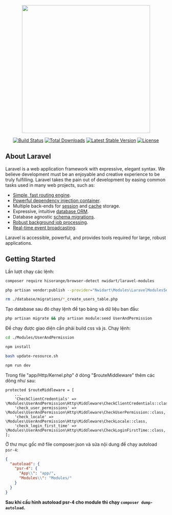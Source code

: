 <p align="center"><a href="https://laravel.com" target="_blank"><img src="https://raw.githubusercontent.com/laravel/art/master/logo-lockup/5%20SVG/2%20CMYK/1%20Full%20Color/laravel-logolockup-cmyk-red.svg" width="400"></a></p>

<p align="center">
<a href="https://travis-ci.org/laravel/framework"><img src="https://travis-ci.org/laravel/framework.svg" alt="Build Status"></a>
<a href="https://packagist.org/packages/laravel/framework"><img src="https://img.shields.io/packagist/dt/laravel/framework" alt="Total Downloads"></a>
<a href="https://packagist.org/packages/laravel/framework"><img src="https://img.shields.io/packagist/v/laravel/framework" alt="Latest Stable Version"></a>
<a href="https://packagist.org/packages/laravel/framework"><img src="https://img.shields.io/packagist/l/laravel/framework" alt="License"></a>
</p>

## About Laravel

Laravel is a web application framework with expressive, elegant syntax. We believe development must be an enjoyable and creative experience to be truly fulfilling. Laravel takes the pain out of development by easing common tasks used in many web projects, such as:

- [Simple, fast routing engine](https://laravel.com/docs/routing).
- [Powerful dependency injection container](https://laravel.com/docs/container).
- Multiple back-ends for [session](https://laravel.com/docs/session) and [cache](https://laravel.com/docs/cache) storage.
- Expressive, intuitive [database ORM](https://laravel.com/docs/eloquent).
- Database agnostic [schema migrations](https://laravel.com/docs/migrations).
- [Robust background job processing](https://laravel.com/docs/queues).
- [Real-time event broadcasting](https://laravel.com/docs/broadcasting).

Laravel is accessible, powerful, and provides tools required for large, robust applications.

## Getting Started

Lần lượt chạy các lệnh:

``` bash
composer require hisorange/browser-detect nwidart/laravel-modules
```

``` bash
php artisan vendor:publish --provider="Nwidart\Modules\LaravelModulesServiceProvider"
```

```bash
rm ./database/migrations/*_create_users_table.php
```

Tạo database sau đó chạy lệnh để tạo bảng và dữ liệu ban đầu:

```bash
php artisan migrate && php artisan module:seed UserAndPermission
```

Để chạy được giao diện cần phải build css và js. Chạy lệnh:

```bash
cd ./Modules/UserAndPermission
```

```bash
npm install
```

```bash
bash update-resource.sh
```

```bash
npm run dev
```

Trong file "app/Http/Kernel.php" ở dòng "$routeMiddleware" thêm các dòng như sau:

```text
protected $routeMiddleware = [
    ...
    'CheckClientCredentials' => \Modules\UserAndPermission\Http\Middleware\CheckClientCredentials::class,
    'check_user_permissions' => \Modules\UserAndPermission\Http\Middleware\CheckUserPermission::class,
    'check_locale' => \Modules\UserAndPermission\Http\Middleware\CheckLocale::class,
    'check_login_first_time' => \Modules\UserAndPermission\Http\Middleware\CheckLoginFirstTime::class,
];
```

Ở thư mục gốc mở file composer.json và sửa nội dung để chạy autoload `psr-4`:

```json
{
  "autoload": {
    "psr-4": {
      "App\\": "app/",
      "Modules\\": "Modules/"
    }
  }
}
```
**Sau khi cấu hình autoload psr-4 cho module thì chạy `composer dump-autoload`.**
